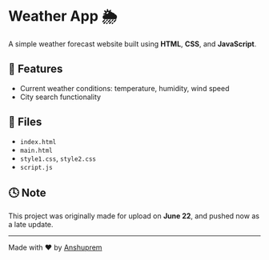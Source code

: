 # Weather App 🌦️

A simple weather forecast website built using **HTML**, **CSS**, and **JavaScript**.

## 📌 Features
- Current weather conditions: temperature, humidity, wind speed
- City search functionality

## 📁 Files
- `index.html`
- `main.html`
- `style1.css`, `style2.css`
- `script.js`

## 🕓 Note
This project was originally made for upload on **June 22**, and pushed now as a late update.

---

Made with ❤️ by [Anshuprem](https://github.com/Anshuprem)
